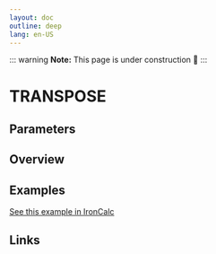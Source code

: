 ```yaml
---
layout: doc
outline: deep
lang: en-US
---
```


::: warning
**Note:** This page is under construction 🚧
:::

# TRANSPOSE

## Parameters

## Overview

## Examples

[See this example in IronCalc](https://app.ironcalc.com/?filename=transpose)

## Links